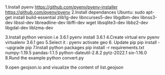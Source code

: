1.Install pyenv 
   https://github.com/pyenv/pyenv-installer
   https://github.com/pyenv/pyenv
2.Install dependances
   Ubuntu:
       sudo apt-get install build-essential zlib1g-dev libncurses5-dev libgdbm-dev libnss3-dev libssl-dev libreadline-dev libffi-dev wget libsqlite3-dev libbz2-dev libgdal-dev liblzma-dev

3.Install python version i.e 3.6.1
  pyenv install 3.6.1
4.Create virtual env
   pyenv virtualenv 3.6.1 geo
5.Select it :
  pyenv activate geo
6. Update pip
  pip install --upgrade pip
7.Install python packages
  pip install -r requirements.txt
  numpy-1.19.5 pandas-1.1.5 python-dateutil-2.8.2 pytz-2022.1 six-1.16.0
8.Rund the example
  python convert.py

9.open geojson.io and visualize the content of list.geojson
